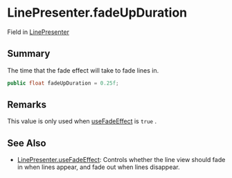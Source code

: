 # LinePresenter.fadeUpDuration

Field in [LinePresenter](/docs/api/csharp/yarn.unity.linepresenter.md)

## Summary


The time that the fade effect will take to fade lines in.


```csharp
public float fadeUpDuration = 0.25f;
```

## Remarks

This value is only used when  <a href="yarn.unity.linepresenter.usefadeeffect.md">useFadeEffect</a>  is
`true` .

## See Also

* [LinePresenter.useFadeEffect](/docs/api/csharp/yarn.unity.linepresenter.usefadeeffect.md): Controls whether the line view should fade in when lines appear, and fade out when lines disappear.

